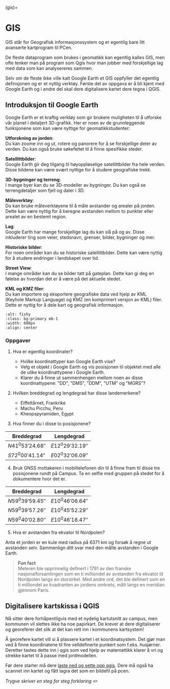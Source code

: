 (gis)=

# GIS

GIS står for Geografisk informasjonssystem og er egentlig bare litt avanserte kartprogram til PCen.

De fleste dataprogram som brukes i geomatikk kan egentlig kalles GIS, men ofte tenker man på program som Qgis hvor man jobber med forskjellige lag med data som kan analysereres sammen.

Selv om de fleste ikke ville kalt Google Earth et GIS oppfyller det egentlig definsjonen og er et nyttig verktøy. Første del av oppgava er å bli kjent med Google Earth og i andre del skal dere digitalisere kartet dere tegna i QGIS.

## Introduksjon til Google Earth

Google Earth er et kraftig verktøy som gir brukere muligheten til å utforske vår planet i detaljert 3D-grafikk. Her er noen av de grunnleggende funksjonene som kan være nyttige for geomatikkstudenter:

**Utforskning av jorden**: <br>
Du kan zoome inn og ut, rotere og panorere for å se forskjellige deler av verden. Du kan også bruke søkefeltet til å finne spesifikke steder.

**Satellittbilder**: <br>
Google Earth gir deg tilgang til høyoppløselige satellittbilder fra hele verden. Disse bildene kan være svært nyttige for å studere geografiske trekk.

**3D-bygninger og terreng**: <br>
I mange byer kan du se 3D-modeller av bygninger. Du kan også se terrengdetaljer som fjell og daler i 3D.

**Måleverktøy**: <br>
Du kan bruke måleverktøyene til å måle avstander og arealer på jorden. Dette kan være nyttig for å beregne avstanden mellom to punkter eller arealet av en bestemt region.

**Lag**: <br>
Google Earth har mange forskjellige lag du kan slå på og av. Disse inkluderer ting som veier, stedsnavn, grenser, bilder, bygninger og mer.

**Historiske bilder**: <br>
For noen områder kan du se historiske satellittbilder. Dette kan være nyttig for å studere endringer i landskapet over tid.

**Street View**: <br>
I mange områder kan du se bilder tatt på gateplan. Dette kan gi deg en følelse av hvordan det er å være på det aktuelle stedet.

**KML og KMZ filer**: <br>
Du kan importere og eksportere geografiske data ved hjelp av KML (Keyhole Markup Language) og KMZ (en komprimert versjon av KML) filer. Dette er nyttig for å dele kart og geografisk informasjon.

```{image} ../bilder/google_earth.jpg
:alt: fishy
:class: bg-primary mb-1
:width: 600px
:align: center
```


### Oppgaver
1. Hva er egentlig koordinater?
   - Hvilke koordinattyper kan Google Earth vise?
   - Velg et objekt i Google Earth og vis posisjonen til objektet med alle de ulike koordinattypene i Google Earth.
   - Klarer du å finne ut sammenhengen mellom noen av disse koordinattypene: "DD", "DMS", "DDM", "UTM" og "MGRS"?


2. Hvilken breddegrad og lengdegrad har disse landemerkene?
   - Eiffeltårnet, Frankrike
   - Machu Picchu, Peru
   - Kheopspyramiden, Egypt


3. Hva finner du i disse to posisjonene?

|Breddegrad|Lengdegrad|
| --- |--- |
| $N41^0 53' 24.68''$ | $E12^0 29' 32.19''$ |
| $S72^0 00' 41.14''$ | $E02^0 32' 06.09''$ |


4. Bruk GNSS mottakeren i mobiltelefonen din til å finne fram til disse tre posisjonene rundt på Campus. Ta en selfie med gruppen på stedet for å dokumentere hvor det er.

|Breddegrad|Lengdegrad|
|---|---|
|$N59^0 39' 59.45''$|$E10^0 46' 06.64''$|
|$N59^0 39' 57.26''$|$E10^0 45' 52.29''$|
|$N59^0 40' 02.80''$|$E10^0 46' 18.47''$|


5. Hva er avstanden fra ekvator til Nordpolen?

Anta et jorden er en kule med radius på 6371 km og forsøk å regne ut avstanden selv. Sammenlign ditt svar med den målte avstanden i Google Earth.


> **Fun fact** <br> Meteren ble opprinnelig definert i 1791 av den franske nasjonalforsamlingen som en ti milliondel av avstanden fra ekvator til Nordpolen langs en storsirkel. Med andre ord, det ble definert som en ti milliondel av kvadranten av jordens omkrets, målt langs en meridian gjennom Paris.

## Digitalisere kartskissa i QGIS

Nå sitter dere forhåpentligvis med et nydelig kartutsnitt av campus, men kommunen vil slettes ikke ha noe papirkart. De krever at dere digitaliserer og  georeferer det slik at det kan rett inn i kommunens kartsystem!

Å georefere kartet vill si å plassere kartet i et koordinatsystem. Det gjør man ved å finne koordinatene til  fire velldefinerte punkert som f.eks. husjørner. Deretter tastes dette inn i qgis som ved hjelp av matemattikk klarer å vri og strekke kartet til å passe med jordmodellen.

Før dere starter må dere [laste ned og sette opp qgis](/bruksanvisninger/qgis_intro.html). Dere må også ha scannet inn kartet og fått lagra det som en bildefil på pcen.

*Trygve skriver en steg for steg forklaring ✏️*